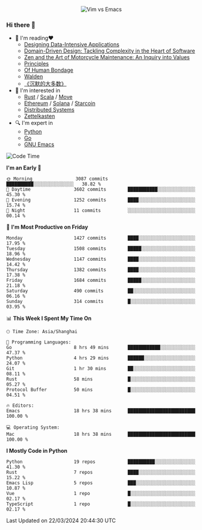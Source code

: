 <p align="center">
    <img src="https://gist.githubusercontent.com/coldnight/e696baffb094e71c96cb302118878eae/raw/40ea5053a6f66cc65f90f437e4173497da225958/banner.gif" alt="Vim vs Emacs" />
</p>

### Hi there 👋

- 📖 I'm reading❤️
    + [Designing Data-Intensive Applications](https://www.oreilly.com/library/view/designing-data-intensive-applications/9781491903063/)
    + [Domain-Driven Design: Tackling Complexity in the Heart of Software](https://www.dddcommunity.org/book/evans_2003/)
    + [Zen and the Art of Motorcycle Maintenance: An Inquiry into Values](https://en.wikipedia.org/wiki/Zen_and_the_Art_of_Motorcycle_Maintenance)
    + [Principles](https://www.principles.com/)
    + [Of Human Bondage](https://en.wikipedia.org/wiki/Of_Human_Bondage)
    + [Walden](https://en.wikipedia.org/wiki/Walden)
    + [《沉默的大多数》](https://en.wikipedia.org/wiki/Silent_majority)
- 🌱 I'm interested in
    + [Rust](https://www.rust-lang.org/) / [Scala](https://www.scala-lang.org/) / [Move](https://github.com/move-language/move/)
    + [Ethereum](https://ethereum.org/en/) / [Solana](https://solana.com/) / [Starcoin](https://github.com/starcoinorg/starcoin)
	+ [Distributed Systems](https://www.linuxzen.com/notes/topics/20200320174417_%E5%88%86%E5%B8%83%E5%BC%8F/)
	+ [Zettelkasten](https://www.linuxzen.com/notes/notes/20220120080920-slip_box/)
- 🔍 I'm expert in
    + [Python](https://www.python.org/)
    + [Go](https://go.dev/)
    + [GNU Emacs](https://www.gnu.org/software/emacs/)

<!--START_SECTION:waka-->
![Code Time](http://img.shields.io/badge/Code%20Time-2%2C753%20hrs%2013%20mins-blue)

**I'm an Early 🐤** 

```text
🌞 Morning                3087 commits        ██████████░░░░░░░░░░░░░░░   38.82 % 
🌆 Daytime                3602 commits        ███████████░░░░░░░░░░░░░░   45.30 % 
🌃 Evening                1252 commits        ████░░░░░░░░░░░░░░░░░░░░░   15.74 % 
🌙 Night                  11 commits          ░░░░░░░░░░░░░░░░░░░░░░░░░   00.14 % 
```
📅 **I'm Most Productive on Friday** 

```text
Monday                   1427 commits        ████░░░░░░░░░░░░░░░░░░░░░   17.95 % 
Tuesday                  1508 commits        █████░░░░░░░░░░░░░░░░░░░░   18.96 % 
Wednesday                1147 commits        ████░░░░░░░░░░░░░░░░░░░░░   14.42 % 
Thursday                 1382 commits        ████░░░░░░░░░░░░░░░░░░░░░   17.38 % 
Friday                   1684 commits        █████░░░░░░░░░░░░░░░░░░░░   21.18 % 
Saturday                 490 commits         ██░░░░░░░░░░░░░░░░░░░░░░░   06.16 % 
Sunday                   314 commits         █░░░░░░░░░░░░░░░░░░░░░░░░   03.95 % 
```


📊 **This Week I Spent My Time On** 

```text
🕑︎ Time Zone: Asia/Shanghai

💬 Programming Languages: 
Go                       8 hrs 49 mins       ████████████░░░░░░░░░░░░░   47.37 % 
Python                   4 hrs 29 mins       ██████░░░░░░░░░░░░░░░░░░░   24.07 % 
Git                      1 hr 30 mins        ██░░░░░░░░░░░░░░░░░░░░░░░   08.11 % 
Rust                     58 mins             █░░░░░░░░░░░░░░░░░░░░░░░░   05.27 % 
Protocol Buffer          50 mins             █░░░░░░░░░░░░░░░░░░░░░░░░   04.51 % 

🔥 Editors: 
Emacs                    18 hrs 38 mins      █████████████████████████   100.00 % 

💻 Operating System: 
Mac                      18 hrs 38 mins      █████████████████████████   100.00 % 
```

**I Mostly Code in Python** 

```text
Python                   19 repos            ██████████░░░░░░░░░░░░░░░   41.30 % 
Rust                     7 repos             ████░░░░░░░░░░░░░░░░░░░░░   15.22 % 
Emacs Lisp               5 repos             ███░░░░░░░░░░░░░░░░░░░░░░   10.87 % 
Vue                      1 repo              █░░░░░░░░░░░░░░░░░░░░░░░░   02.17 % 
TypeScript               1 repo              █░░░░░░░░░░░░░░░░░░░░░░░░   02.17 % 
```




 Last Updated on 22/03/2024 20:44:30 UTC
<!--END_SECTION:waka-->
